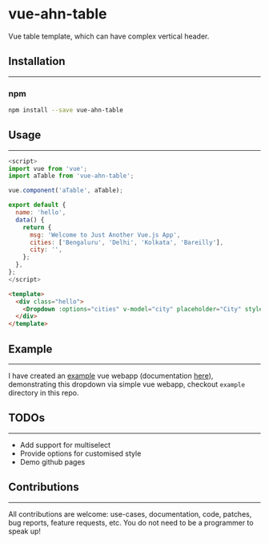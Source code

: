 vue-ahn-table
=============

Vue table template, which can have complex vertical header.

## Installation
---------------
### npm
``` sh
npm install --save vue-ahn-table
```

## Usage
---------------

```javascript
<script>
import vue from 'vue';
import aTable from 'vue-ahn-table';

vue.component('aTable', aTable);

export default {
  name: 'hello',
  data() {
    return {
      msg: 'Welcome to Just Another Vue.js App',
      cities: ['Bengaluru', 'Delhi', 'Kolkata', 'Bareilly'],
      city: '',
    };
  },
};
</script>
```

```HTML
<template>
  <div class="hello">    
    <Dropdown :options="cities" v-model="city" placeholder="City" style="width: 30%"/>
  </div>
</template>
```

## Example
---------------
I have created an [example](https://github.com/mimani/vue-just-another-dropdown/tree/master/example) vue webapp (documentation [here](https://github.com/mimani/vue-just-another-dropdown/blob/master/example/just-another-vue-app/README.md)), demonstrating this dropdown via simple vue webapp, checkout `example` directory in this repo.


## TODOs
---------------
- Add support for multiselect
- Provide options for customised style
- Demo github pages


## Contributions
---------------
All contributions are welcome: use-cases, documentation, code, patches, bug reports, feature requests, etc. You do not need to be a programmer to speak up!
